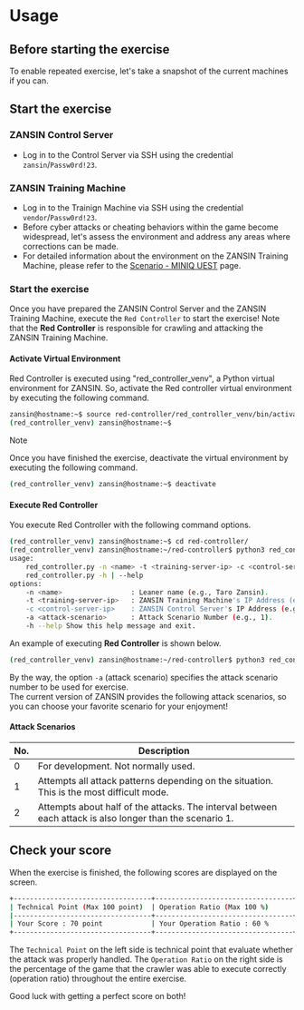 # Usage

## Before starting the exercise

To enable repeated exercise, let's take a snapshot of the current machines if you can.

## Start the exercise

### ZANSIN Control Server

- Log in to the Control Server via SSH using the credential `zansin`/`Passw0rd!23`.

### ZANSIN Training Machine

- Log in to the Trainign Machine via SSH using the credential `vendor`/`Passw0rd!23`.
- Before cyber attacks or cheating behaviors within the game become widespread, let's assess the environment and address any areas where corrections can be made.
- For detailed information about the environment on the ZANSIN Training Machine, please refer to the [Scenario - MINIQ UEST](./MINIQUEST.md) page.

### Start the exercise

Once you have prepared the ZANSIN Control Server and the ZANSIN Training Machine, execute the `Red Controller` to start the exercise! Note that the **Red Controller** is responsible for crawling and attacking the ZANSIN Training Machine.

#### Activate Virtual Environment

Red Controller is executed using "red_controller_venv", a Python virtual environment for ZANSIN. So, activate the Red controller virtual environment by executing the following command.

```bash
zansin@hostname:~$ source red-controller/red_controller_venv/bin/activate
(red_controller_venv) zansin@hostname:~$ 
```

> [!NOTE]
> Once you have finished the exercise, deactivate the virtual environment by executing the following command.
>```bash
>(red_controller_venv) zansin@hostname:~$ deactivate
>```

#### Execute Red Controller

You execute Red Controller with the following command options.

```bash
(red_controller_venv) zansin@hostname:~$ cd red-controller/
(red_controller_venv) zansin@hostname:~/red-controller$ python3 red_controller.py -h
usage:
    red_controller.py -n <name> -t <training-server-ip> -c <control-server-ip> -a <attack-scenario>
    red_controller.py -h | --help
options:
    -n <name>                 : Leaner name (e.g., Taro Zansin).
    -t <training-server-ip>   : ZANSIN Training Machine's IP Address (e.g., 192.168.0.5).
    -c <control-server-ip>    : ZANSIN Control Server's IP Address (e.g., 192.168.0.6).
    -a <attack-scenario>      : Attack Scenario Number (e.g., 1).
    -h --help Show this help message and exit.
```

An example of executing **Red Controller** is shown below.

```bash
(red_controller_venv) zansin@hostname:~/red-controller$ python3 red_controller.py -n first_learner -t 192.168.0.5 -c 192.168.0.6 -a 1
```
By the way, the option `-a` (attack scenario) specifies the attack scenario number to be used for exercise.  
The current version of ZANSIN provides the following attack scenarios, so you can choose your favorite scenario for your enjoyment!

#### Attack Scenarios

| No. | Description |
| ---- | ---- |
| 0 | For development. Not normally used. | 
| 1 | Attempts all attack patterns depending on the situation. This is the most difficult mode. | 
| 2 | Attempts about half of the attacks. The interval between each attack is also longer than the scenario 1. |

## Check your score

When the exercise is finished, the following scores are displayed on the screen.

```bash
+----------------------------------+----------------------------------+
| Technical Point (Max 100 point)  | Operation Ratio (Max 100 %)      |
|----------------------------------+----------------------------------+
| Your Score : 70 point            | Your Operation Ratio : 60 %      |
+----------------------------------+----------------------------------+
```

The `Technical Point` on the left side is technical point that evaluate whether the attack was properly handled. The `Operation Ratio` on the right side is the percentage of the game that the crawler was able to execute correctly (operation ratio) throughout the entire exercise.

Good luck with getting a perfect score on both!
